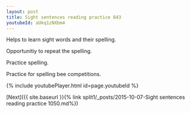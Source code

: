 ```yaml
---
layout: post
title: Sight sentences reading practice 843
youtubeId: aUkq1zNXbm4
---
```

 
 
Helps to learn sight words and their spelling.

Opportunitiy to repeat the spelling. 

Practice spelling. 
 
Practice for spelling bee competitions. 
 
{% include youtubePlayer.html id=page.youtubeId %}
 
 

[Next]({{ site.baseurl }}{% link  split1/_posts/2015-10-07-Sight sentences reading practice 1050.md%})
 
